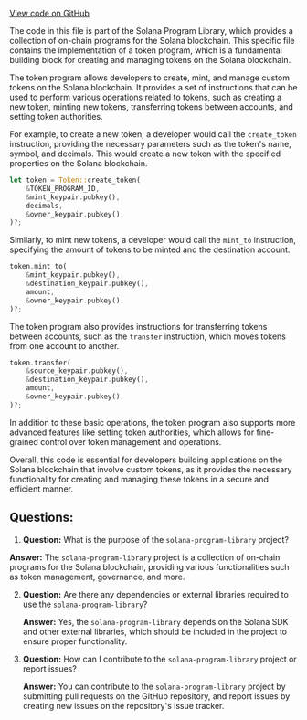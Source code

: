 [View code on GitHub](https://github.com/solana-labs/solana-program-library/stake-pool/py/spl_token/__init__.py)

The code in this file is part of the Solana Program Library, which provides a collection of on-chain programs for the Solana blockchain. This specific file contains the implementation of a token program, which is a fundamental building block for creating and managing tokens on the Solana blockchain.

The token program allows developers to create, mint, and manage custom tokens on the Solana blockchain. It provides a set of instructions that can be used to perform various operations related to tokens, such as creating a new token, minting new tokens, transferring tokens between accounts, and setting token authorities.

For example, to create a new token, a developer would call the `create_token` instruction, providing the necessary parameters such as the token's name, symbol, and decimals. This would create a new token with the specified properties on the Solana blockchain.

```rust
let token = Token::create_token(
    &TOKEN_PROGRAM_ID,
    &mint_keypair.pubkey(),
    decimals,
    &owner_keypair.pubkey(),
)?;
```

Similarly, to mint new tokens, a developer would call the `mint_to` instruction, specifying the amount of tokens to be minted and the destination account.

```rust
token.mint_to(
    &mint_keypair.pubkey(),
    &destination_keypair.pubkey(),
    amount,
    &owner_keypair.pubkey(),
)?;
```

The token program also provides instructions for transferring tokens between accounts, such as the `transfer` instruction, which moves tokens from one account to another.

```rust
token.transfer(
    &source_keypair.pubkey(),
    &destination_keypair.pubkey(),
    amount,
    &owner_keypair.pubkey(),
)?;
```

In addition to these basic operations, the token program also supports more advanced features like setting token authorities, which allows for fine-grained control over token management and operations.

Overall, this code is essential for developers building applications on the Solana blockchain that involve custom tokens, as it provides the necessary functionality for creating and managing these tokens in a secure and efficient manner.
## Questions: 
 1. **Question:** What is the purpose of the `solana-program-library` project?

   **Answer:** The `solana-program-library` project is a collection of on-chain programs for the Solana blockchain, providing various functionalities such as token management, governance, and more.

2. **Question:** Are there any dependencies or external libraries required to use the `solana-program-library`?

   **Answer:** Yes, the `solana-program-library` depends on the Solana SDK and other external libraries, which should be included in the project to ensure proper functionality.

3. **Question:** How can I contribute to the `solana-program-library` project or report issues?

   **Answer:** You can contribute to the `solana-program-library` project by submitting pull requests on the GitHub repository, and report issues by creating new issues on the repository's issue tracker.